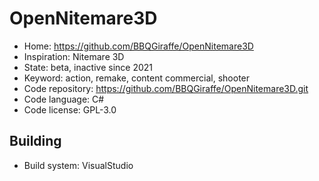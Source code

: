 # OpenNitemare3D

- Home: https://github.com/BBQGiraffe/OpenNitemare3D
- Inspiration: Nitemare 3D
- State: beta, inactive since 2021
- Keyword: action, remake, content commercial, shooter
- Code repository: https://github.com/BBQGiraffe/OpenNitemare3D.git
- Code language: C#
- Code license: GPL-3.0

## Building

- Build system: VisualStudio
